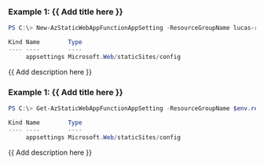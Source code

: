 ### Example 1: {{ Add title here }}
```powershell
PS C:\> New-AzStaticWebAppFunctionAppSetting -ResourceGroupName lucas-rg-test -Name staticweb-pwsh01  -Property @{'function01' = 'value01'; 'function02' = 'value02' }

Kind Name        Type
---- ----        ----
     appsettings Microsoft.Web/staticSites/config
```

{{ Add description here }}

### Example 1: {{ Add title here }}
```powershell
PS C:\> Get-AzStaticWebAppFunctionAppSetting -ResourceGroupName $env.resourceGroup -Name $env.staticweb01 | New-AzStaticWebAppFunctionAppSetting -Property @{'function01' = 'value01'; 'function02' = 'value02' }

Kind Name        Type
---- ----        ----
     appsettings Microsoft.Web/staticSites/config
```

{{ Add description here }}

